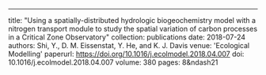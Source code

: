 ---
title: "Using a spatially-distributed hydrologic biogeochemistry model with a nitrogen transport module to study the spatial variation of carbon processes in a Critical Zone Observatory"
collection: publications
date: 2018-07-24
authors: Shi, Y., D. M. Eissenstat, Y. He, and K. J. Davis
venue: 'Ecological Modelling'
paperurl: https://doi.org/10.1016/j.ecolmodel.2018.04.007
doi: 10.1016/j.ecolmodel.2018.04.007
volume: 380
pages: 8&ndash21
